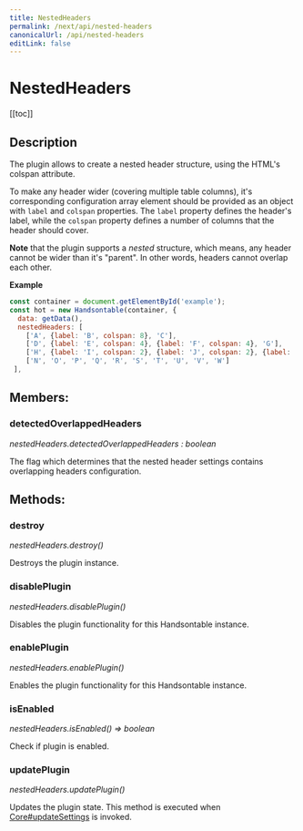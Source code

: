 ```yaml
---
title: NestedHeaders
permalink: /next/api/nested-headers
canonicalUrl: /api/nested-headers
editLink: false
---
```


# NestedHeaders

[[toc]]

## Description


The plugin allows to create a nested header structure, using the HTML's colspan attribute.

To make any header wider (covering multiple table columns), it's corresponding configuration array element should be
provided as an object with `label` and `colspan` properties. The `label` property defines the header's label,
while the `colspan` property defines a number of columns that the header should cover.

__Note__ that the plugin supports a *nested* structure, which means, any header cannot be wider than it's "parent". In
other words, headers cannot overlap each other.

**Example**  
```js
const container = document.getElementById('example');
const hot = new Handsontable(container, {
  data: getData(),
  nestedHeaders: [
    ['A', {label: 'B', colspan: 8}, 'C'],
    ['D', {label: 'E', colspan: 4}, {label: 'F', colspan: 4}, 'G'],
    ['H', {label: 'I', colspan: 2}, {label: 'J', colspan: 2}, {label: 'K', colspan: 2}, {label: 'L', colspan: 2}, 'M'],
    ['N', 'O', 'P', 'Q', 'R', 'S', 'T', 'U', 'V', 'W']
 ],
```

## Members:

### detectedOverlappedHeaders

_nestedHeaders.detectedOverlappedHeaders : boolean_

The flag which determines that the nested header settings contains overlapping headers
configuration.


## Methods:

### destroy

_nestedHeaders.destroy()_

Destroys the plugin instance.



### disablePlugin

_nestedHeaders.disablePlugin()_

Disables the plugin functionality for this Handsontable instance.



### enablePlugin

_nestedHeaders.enablePlugin()_

Enables the plugin functionality for this Handsontable instance.



### isEnabled

_nestedHeaders.isEnabled() ⇒ boolean_

Check if plugin is enabled.



### updatePlugin

_nestedHeaders.updatePlugin()_

Updates the plugin state. This method is executed when [Core#updateSettings](./Core/#updateSettings) is invoked.


